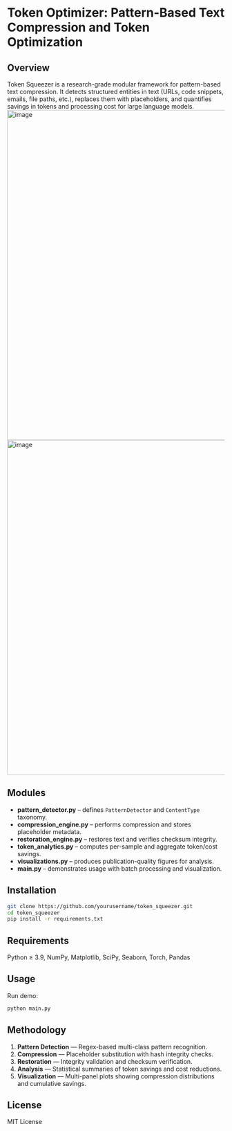 # Token Optimizer: Pattern-Based Text Compression and Token Optimization

## Overview
Token Squeezer is a research-grade modular framework for pattern-based text compression. It detects structured entities in text (URLs, code snippets, emails, file paths, etc.), replaces them with placeholders, and quantifies savings in tokens and processing cost for large language models.
<img width="1567" height="763" alt="image" src="https://github.com/user-attachments/assets/c1dfaaf8-8c84-4d09-8286-8298471d399d" />
<img width="1592" height="774" alt="image" src="https://github.com/user-attachments/assets/7e6a77e0-6cd5-4204-90c3-39d6e1bbd3d6" />


## Modules
- **pattern_detector.py** – defines `PatternDetector` and `ContentType` taxonomy.
- **compression_engine.py** – performs compression and stores placeholder metadata.
- **restoration_engine.py** – restores text and verifies checksum integrity.
- **token_analytics.py** – computes per-sample and aggregate token/cost savings.
- **visualizations.py** – produces publication-quality figures for analysis.
- **main.py** – demonstrates usage with batch processing and visualization.

## Installation
```bash
git clone https://github.com/yourusername/token_squeezer.git
cd token_squeezer
pip install -r requirements.txt
```

## Requirements
Python ≥ 3.9, NumPy, Matplotlib, SciPy, Seaborn, Torch, Pandas

## Usage
Run demo:
```bash
python main.py
```

## Methodology
1. **Pattern Detection** — Regex-based multi-class pattern recognition.
2. **Compression** — Placeholder substitution with hash integrity checks.
3. **Restoration** — Integrity validation and checksum verification.
4. **Analysis** — Statistical summaries of token savings and cost reductions.
5. **Visualization** — Multi-panel plots showing compression distributions and cumulative savings.

## License
MIT License
